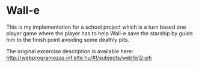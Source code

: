 # Wall-e
This is my implementation for a school project which is a turn based one player game where the player has to help Wall-e save the starship by guide him to the finish point avoiding some deathly pits.

The original excercise description is available here: http://webprogramozas.inf.elte.hu/#!/subjects/webfejl2-pti
